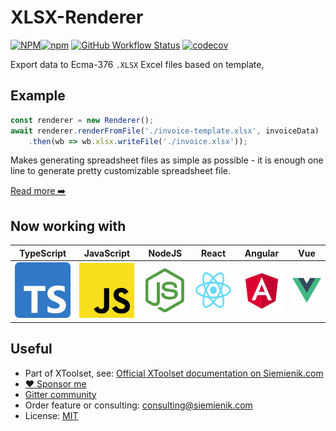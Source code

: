 # XLSX-Renderer

[![NPM](https://img.shields.io/npm/l/xlsx-renderer)![npm](https://img.shields.io/npm/v/xlsx-renderer)](https://www.npmjs.com/package/xlsx-renderer) [![GitHub Workflow Status](https://img.shields.io/github/workflow/status/siemienik/xtoolset/xlsx-renderer)](https://github.com/Siemienik/xtoolset/actions) [![codecov](https://codecov.io/gh/Siemienik/xtoolset/branch/master/graph/badge.svg?flag=xlsx-renderer)](https://codecov.io/gh/Siemienik/xtoolset/tree/master/packages/xlsx-renderer)

Export data to Ecma-376 `.XLSX` Excel files based on template,

## Example

```ts
const renderer = new Renderer();
await renderer.renderFromFile('./invoice-template.xlsx', invoiceData)
    .then(wb => wb.xlsx.writeFile('./invoice.xlsx'));
```

Makes generating spreadsheet files as simple as possible - it is enough one line to generate pretty customizable spreadsheet file.

[Read more :arrow_right:](https://siemienik.com/docs/xlsx-renderer)

## Now working with

| **TypeScript** | **JavaScript** | **NodeJS** | **React** | **Angular** | **Vue** |
|---|---|---|---|---|---|
| ![TypeScript](./media/ts-logo-256.png) | ![JavaScript](./media/js-logo-256.png) | ![NodeJS](./media/nodejs-logo-256.png) | ![React](./media/react-logo-256.png) | ![Angular](./media/angular-logo-256.png) | ![Vue](./media/vue-logo-256.png) |

## Useful

* Part of XToolset, see: [Official XToolset documentation on Siemienik.com](https://siemienik.com/docs/xtoolset)
* [:heart: Sponsor me](https://github.com/sponsors/siemienik)
* [Gitter community](https://gitter.im/Siemienik/community)
* Order feature or consulting: consulting@siemienik.com
* License: [MIT](./LICENSE)
